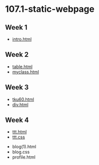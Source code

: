 # 107.1-static-webpage

## Week 1
- [ intro.html ](https://github.com/m2314882886/107.1-static-webpage/blob/master/w01/intro.html)

## Week 2
- [table.html](https://github.com/m2314882886/107.1-static-webpage/blob/master/w02/table.html)
- [myclass.html](https://github.com/m2314882886/107.1-static-webpage/blob/master/w02/myclass.html)

## Week 3
- [tku60.html](https://github.com/m2314882886/107.1-static-webpage/blob/master/w03/images/tku60.html)
- [div.html](https://github.com/m2314882886/107.1-static-webpage/blob/master/w03/div.html)

## Week 4
- [ttt.html](https://github.com/m2314882886/107.1-static-webpage/blob/master/w04/ttt.html)
- [ttt.css](https://github.com/m2314882886/107.1-static-webpage/blob/master/w04/ttt.css)
* blog(1).html
* blog.css
* profile.html
<!--stackedit_data:
eyJoaXN0b3J5IjpbLTI4OTk4MjMwNywyMTQwNjY4OTY5LC0xMj
EwNzkxNDY5LDIwMjg4ODEzNzgsLTE1Mzg5NjA1NCwtNjM3NTAy
Mjk1LDg0NDQ3MDEyNV19
-->